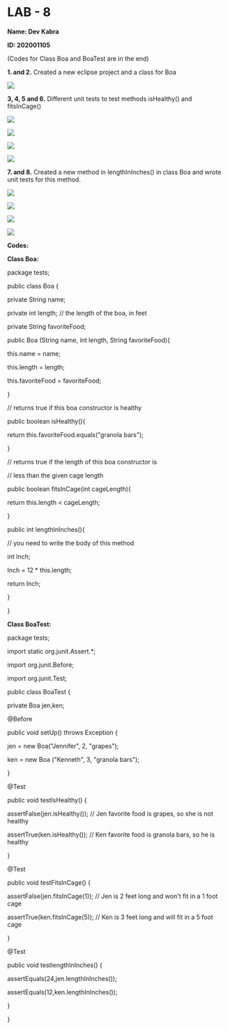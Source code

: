 # **LAB - 8**

**Name: Dev Kabra**

**ID: 202001105**

(Codes for Class Boa and BoaTest are in the end)

**1. and 2.** Created a new eclipse project and a class for Boa

![](RackMultipart20230419-1-cfcnnj_html_ed566c94855eb346.png)

**3, 4, 5 and 6.** Different unit tests to test methods isHealthy() and fitsInCage()

![](RackMultipart20230419-1-cfcnnj_html_86a12f7f6a157e15.png)

![](RackMultipart20230419-1-cfcnnj_html_37b386aa8b606a6b.png)

![](RackMultipart20230419-1-cfcnnj_html_41846c0fe8062a6b.png)

![](RackMultipart20230419-1-cfcnnj_html_4a7fa1da9ee7af31.png)

**7. and 8.** Created a new method in lengthInInches() in class Boa and wrote unit tests for this method.

![](RackMultipart20230419-1-cfcnnj_html_de2cdc5cc5e313bf.png)

![](RackMultipart20230419-1-cfcnnj_html_8f22d5ff5a8e4616.png)

![](RackMultipart20230419-1-cfcnnj_html_f28a63571dd6004b.png)

![](RackMultipart20230419-1-cfcnnj_html_950fdc06b1e19335.png)

**Codes:**

**Class Boa:**

package tests;

public class Boa {

private String name;

private int length; // the length of the boa, in feet

private String favoriteFood;

public Boa (String name, int length, String favoriteFood){

this.name = name;

this.length = length;

this.favoriteFood = favoriteFood;

}

// returns true if this boa constructor is healthy

public boolean isHealthy(){

return this.favoriteFood.equals("granola bars");

}

// returns true if the length of this boa constructor is

// less than the given cage length

public boolean fitsInCage(int cageLength){

return this.length \< cageLength;

}

public int lengthInInches(){

// you need to write the body of this method

int Inch;

Inch = 12 \* this.length;

return Inch;

}

}

**Class BoaTest:**

package tests;

import static org.junit.Assert.\*;

import org.junit.Before;

import org.junit.Test;

public class BoaTest {

private Boa jen,ken;

@Before

public void setUp() throws Exception {

jen = new Boa("Jennifer", 2, "grapes");

ken = new Boa ("Kenneth", 3, "granola bars");

}

@Test

public void testIsHealthy() {

assertFalse(jen.isHealthy()); // Jen favorite food is grapes, so she is not healthy

assertTrue(ken.isHealthy()); // Ken favorite food is granola bars, so he is healthy

}

@Test

public void testFitsInCage() {

assertFalse(jen.fitsInCage(1)); // Jen is 2 feet long and won't fit in a 1 foot cage

assertTrue(ken.fitsInCage(5)); // Ken is 3 feet long and will fit in a 5 foot cage

}

@Test

public void testlengthInInches() {

assertEquals(24,jen.lengthInInches());

assertEquals(12,ken.lengthInInches());

}

}
